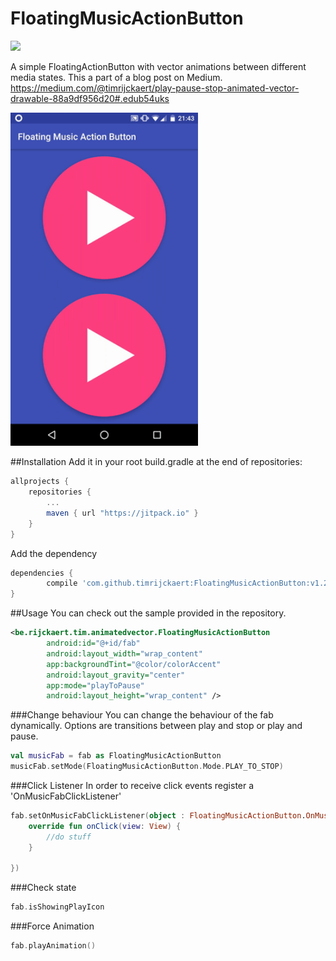 # FloatingMusicActionButton 
[![](https://jitpack.io/v/timrijckaert/FloatingMusicActionButton.svg)](https://jitpack.io/#timrijckaert/FloatingMusicActionButton)

A simple FloatingActionButton with vector animations between different media states.
This a part of a blog post on Medium.
https://medium.com/@timrijckaert/play-pause-stop-animated-vector-drawable-88a9df956d20#.edub54uks

<img src="sample.gif" width=300></img>

##Installation
Add it in your root build.gradle at the end of repositories:

```gradle
allprojects {
    repositories {
        ...
        maven { url "https://jitpack.io" }
    }
}
```

Add the dependency

```gradle
dependencies {
        compile 'com.github.timrijckaert:FloatingMusicActionButton:v1.2'
}
```

##Usage
You can check out the sample provided in the repository.

```xml
<be.rijckaert.tim.animatedvector.FloatingMusicActionButton
        android:id="@+id/fab"
        android:layout_width="wrap_content"
        app:backgroundTint="@color/colorAccent"
        android:layout_gravity="center"
        app:mode="playToPause"
        android:layout_height="wrap_content" />
```

###Change behaviour
You can change the behaviour of the fab dynamically.
Options are transitions between play and stop or play and pause.

```kotlin
val musicFab = fab as FloatingMusicActionButton
musicFab.setMode(FloatingMusicActionButton.Mode.PLAY_TO_STOP)
```

###Click Listener
In order to receive click events register a 'OnMusicFabClickListener'

```kotlin
fab.setOnMusicFabClickListener(object : FloatingMusicActionButton.OnMusicFabClickListener {
    override fun onClick(view: View) {
        //do stuff
    }

})
```

###Check state

```kotlin
fab.isShowingPlayIcon
```

###Force Animation

```kotlin
fab.playAnimation()
```
